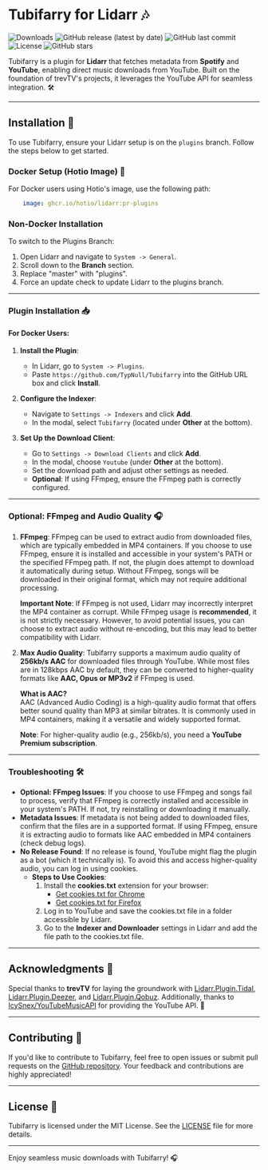 # Tubifarry for Lidarr 🎶  
![Downloads](https://img.shields.io/github/downloads/TypNull/Tubifarry/total)  ![GitHub release (latest by date)](https://img.shields.io/github/v/release/TypNull/Tubifarry)  ![GitHub last commit](https://img.shields.io/github/last-commit/TypNull/Tubifarry)  ![License](https://img.shields.io/github/license/TypNull/Tubifarry)  ![GitHub stars](https://img.shields.io/github/stars/TypNull/Tubifarry)  

Tubifarry is a plugin for **Lidarr** that fetches metadata from **Spotify** and **YouTube**, enabling direct music downloads from YouTube. Built on the foundation of trevTV's projects, it leverages the YouTube API for seamless integration. 🛠️  

---

## Installation 🚀  
To use Tubifarry, ensure your Lidarr setup is on the `plugins` branch. Follow the steps below to get started.  

### Docker Setup (Hotio Image) 🐳  
For Docker users using Hotio's image, use the following path:  
```yml  
    image: ghcr.io/hotio/lidarr:pr-plugins  
```  

### Non-Docker Installation  
To switch to the Plugins Branch:  
1. Open Lidarr and navigate to `System -> General`.  
2. Scroll down to the **Branch** section.  
3. Replace "master" with "plugins".  
4. Force an update check to update Lidarr to the plugins branch.  

---

### Plugin Installation 📥  

#### **For Docker Users**:  
1. **Install the Plugin**:  
   - In Lidarr, go to `System -> Plugins`.  
   - Paste `https://github.com/TypNull/Tubifarry` into the GitHub URL box and click **Install**.  

2. **Configure the Indexer**:  
   - Navigate to `Settings -> Indexers` and click **Add**.  
   - In the modal, select `Tubifarry` (located under **Other** at the bottom).  

3. **Set Up the Download Client**:  
   - Go to `Settings -> Download Clients` and click **Add**.  
   - In the modal, choose `Youtube` (under **Other** at the bottom).  
   - Set the download path and adjust other settings as needed.  
   - **Optional**: If using FFmpeg, ensure the FFmpeg path is correctly configured.  

---

### Optional: FFmpeg and Audio Quality 🎧  
1. **FFmpeg**: FFmpeg can be used to extract audio from downloaded files, which are typically embedded in MP4 containers. If you choose to use FFmpeg, ensure it is installed and accessible in your system's PATH or the specified FFmpeg path. If not, the plugin does attempt to download it automatically during setup. Without FFmpeg, songs will be downloaded in their original format, which may not require additional processing.  

   **Important Note**: If FFmpeg is not used, Lidarr may incorrectly interpret the MP4 container as corrupt. While FFmpeg usage is **recommended**, it is not strictly necessary. However, to avoid potential issues, you can choose to extract audio without re-encoding, but this may lead to better compatibility with Lidarr.

2. **Max Audio Quality**: Tubifarry supports a maximum audio quality of **256kb/s AAC** for downloaded files through YouTube. While most files are in 128kbps AAC by default, they can be converted to higher-quality formats like **AAC, Opus or MP3v2** if FFmpeg is used.  

   **What is AAC?**  
   AAC (Advanced Audio Coding) is a high-quality audio format that offers better sound quality than MP3 at similar bitrates. It is commonly used in MP4 containers, making it a versatile and widely supported format.  

   **Note**: For higher-quality audio (e.g., 256kb/s), you need a **YouTube Premium subscription**.  

---

### Troubleshooting 🛠️  
- **Optional: FFmpeg Issues**: If you choose to use FFmpeg and songs fail to process, verify that FFmpeg is correctly installed and accessible in your system's PATH. If not, try reinstalling or downloading it manually.  
- **Metadata Issues**: If metadata is not being added to downloaded files, confirm that the files are in a supported format. If using FFmpeg, ensure it is extracting audio to formats like AAC embedded in MP4 containers (check debug logs).  
- **No Release Found**: If no release is found, YouTube might flag the plugin as a bot (which it technically is). To avoid this and access higher-quality audio, you can log in using cookies.  
  - **Steps to Use Cookies**:  
    1. Install the **cookies.txt** extension for your browser:  
       - [Get cookies.txt for Chrome](https://chrome.google.com/webstore/detail/get-cookiestxt-locally/cclelndahbckbenkjhflpdbgdldlbecc)  
       - [Get cookies.txt for Firefox](https://addons.mozilla.org/en-US/firefox/addon/cookies-txt/)  
    2. Log in to YouTube and save the cookies.txt file in a folder accessible by Lidarr.  
    3. Go to the **Indexer and Downloader** settings in Lidarr and add the file path to the cookies.txt file.  

---

## Acknowledgments 🙌  
Special thanks to **trevTV** for laying the groundwork with [Lidarr.Plugin.Tidal](https://github.com/TrevTV/Lidarr.Plugin.Tidal), [Lidarr.Plugin.Deezer](https://github.com/TrevTV/Lidarr.Plugin.Deezer), and [Lidarr.Plugin.Qobuz](https://github.com/TrevTV/Lidarr.Plugin.Qobuz). Additionally, thanks to [IcySnex/YouTubeMusicAPI](https://github.com/IcySnex/YouTubeMusicAPI) for providing the YouTube API. 🎉  

---

## Contributing 🤝  
If you'd like to contribute to Tubifarry, feel free to open issues or submit pull requests on the [GitHub repository](https://github.com/TypNull/Tubifarry). Your feedback and contributions are highly appreciated!  

---

## License 📄  
Tubifarry is licensed under the MIT License. See the [LICENSE](https://github.com/TypNull/Tubifarry/blob/main/LICENSE) file for more details.  

---

Enjoy seamless music downloads with Tubifarry! 🎧